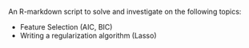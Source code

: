 An R-markdown script to solve and investigate on the following topics:
- Feature Selection (AIC, BIC)
- Writing a regularization algorithm (Lasso)
